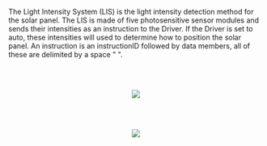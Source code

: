 The Light Intensity System (LIS) is the light intensity detection method for the solar panel. The LIS is made of five photosensitive sensor modules and sends their intensities as an instruction to the Driver. If the Driver is set to auto, these intensities will used to determine how to position the solar panel. An instruction is an instructionID followed by data members, all of these are delimited by a space " ". 

<p align="center"><br></br></p>
<p align="center"> 
  <img src="https://user-images.githubusercontent.com/44120038/73876251-4dd04380-481c-11ea-9dbc-9c9446cb5261.png">
</p>


<p align="center"><br></br></p>
<p align="center"> 
  <img src="https://user-images.githubusercontent.com/44120038/73876728-1ada7f80-481d-11ea-8a0b-e17956cb6eee.jpg">
</p>
